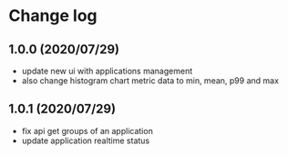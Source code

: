 # Change log

## 1.0.0 (2020/07/29)  

- update new ui with applications management
- also change histogram chart metric data to min, mean, p99 and max

## 1.0.1 (2020/07/29)  

- fix api get groups of an application 
- update application realtime status 